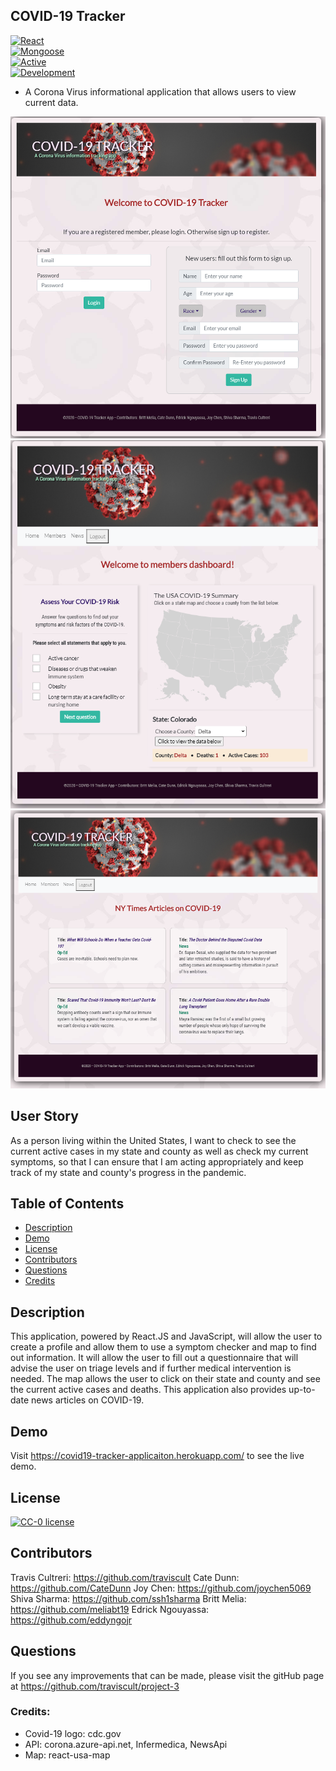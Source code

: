 ## COVID-19 Tracker
[![React](https://img.shields.io/badge/Made%20With-React-blue.svg)](https://shields.io/)  
[![Mongoose](https://img.shields.io/badge/Utilizes-Mongoose-red.svg)](https://shields.io/)  
[![Active](https://img.shields.io/badge/Status-Active-green.svg)](https://shields.io/)  
[![Development](https://img.shields.io/badge/Version-Development-blue.svg)](https://shields.io/)  

- A Corona Virus informational application that allows users to view current data.

<div align="center"><img src="client/public/images/Main.png" width="800" alt="main"></div>
<div align="center"><img src="client/public/images/Members.png" width="800" alt="main"></div>
<div align="center"><img src="client/public/images/News.png" width="800" alt="main"></div>

## User Story

As a person living within the United States, I want to check to see the current active cases in my state and county as well as check my current symptoms, so that I can ensure that I am acting appropriately and keep track of my state and county's progress in the pandemic.

## Table of Contents
* [Description](#description)
* [Demo](#demo)
* [License](#license)
* [Contributors](#contributors)
* [Questions](#questions)
* [Credits](#credits)


## Description
This application, powered by React.JS and JavaScript, will allow the user to create a profile and allow them to use a symptom checker and map to find out information. It will allow the user to fill out a questionnaire that will advise the user on triage levels and if further medical intervention is needed. The map allows the user to click on their state and county and see the current active cases and deaths. This application also provides up-to-date news articles on COVID-19.

## Demo
Visit https://covid19-tracker-applicaiton.herokuapp.com/ to see the live demo.

## License
[![CC-0 license](https://img.shields.io/badge/License-CC--0-blue.svg)](https://creativecommons.org/licenses/by-nd/4.0) 

## Contributors
Travis Cultreri: https://github.com/traviscult
Cate Dunn: https://github.com/CateDunn
Joy Chen: https://github.com/joychen5069
Shiva Sharma: https://github.com/ssh1sharma
Britt Melia: https://github.com/meliabt19
Edrick Ngouyassa: https://github.com/eddyngojr

## Questions
If you see any improvements that can be made, please visit the gitHub page at https://github.com/traviscult/project-3

### Credits:

- Covid-19 logo: cdc.gov
- API: corona.azure-api.net, Infermedica, NewsApi
- Map: react-usa-map
